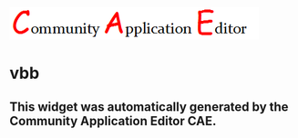 ![CAE](https://github.com/CAETESTRWTH/CAE-Deployment-Temp/blob/gh-pages/frontendComponent-11/img/logo.png)  

vbb
===================


This widget was automatically generated by the Community Application Editor CAE.  
---------------
